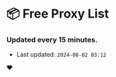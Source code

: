 # :package: Free Proxy List
### Updated every 15 minutes.

- Last updated: `2024-08-02 03:12`

:heart:
